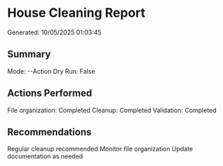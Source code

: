 ﻿# House Cleaning Report
Generated: 10/05/2025 01:03:45

## Summary
Mode: --Action
Dry Run: False

## Actions Performed
File organization: Completed
Cleanup: Completed
Validation: Completed

## Recommendations
Regular cleanup recommended
Monitor file organization
Update documentation as needed
